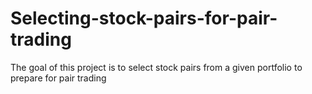 # Selecting-stock-pairs-for-pair-trading
The goal of this project is to select stock pairs from a given portfolio to prepare for pair trading
